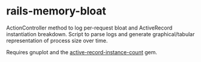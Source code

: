 rails-memory-bloat
==================

ActionController method to log per-request bloat and ActiveRecord instantiation breakdown. Script to parse logs and generate graphical/tabular representation of process size over time.

Requires gnuplot and the [active-record-instance-count](https://github.com/ruckus/active-record-instance-count) gem.
